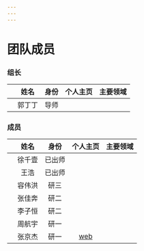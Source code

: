 ```yaml
---
---
---
```



# 团队成员

### 组长

||姓名|身份|个人主页|主要领域|
|:---:|:---:|:---:|:---:|:---:|
| |郭丁丁|导师| | |

### 成员

||姓名|身份|个人主页|主要领域|
|:---:|:---:|:---:|:---:|:---:|
|   |徐千壹|已出师|  | |
|   |王浩|已出师|  | |
|   |容伟洪|研三|  | |
|   |张佳奔|研二|  | |
|   |李子恒|研二|  | |
|   |周航宇|研一|  | |
|   |张京杰|研一|[web]((https://tgoe-1.github.io/Mr.zhang/))| |
